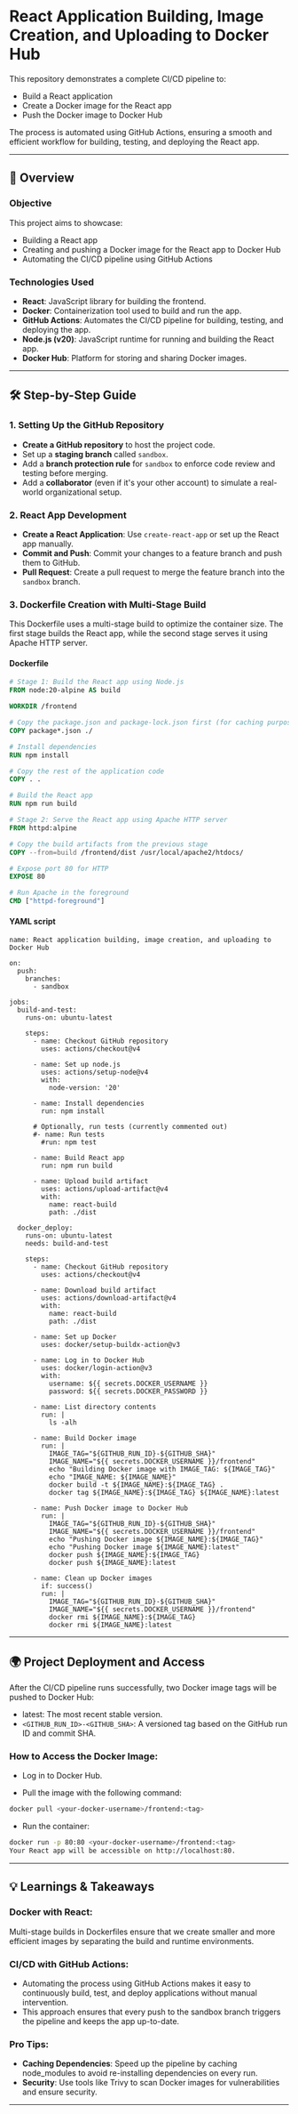 # React Application Building, Image Creation, and Uploading to Docker Hub

This repository demonstrates a complete CI/CD pipeline to:
- Build a React application
- Create a Docker image for the React app
- Push the Docker image to Docker Hub

The process is automated using GitHub Actions, ensuring a smooth and efficient workflow for building, testing, and deploying the React app.

---

## 📝 Overview

### Objective

This project aims to showcase:
- Building a React app
- Creating and pushing a Docker image for the React app to Docker Hub
- Automating the CI/CD pipeline using GitHub Actions

### Technologies Used

- **React**: JavaScript library for building the frontend.
- **Docker**: Containerization tool used to build and run the app.
- **GitHub Actions**: Automates the CI/CD pipeline for building, testing, and deploying the app.
- **Node.js (v20)**: JavaScript runtime for running and building the React app.
- **Docker Hub**: Platform for storing and sharing Docker images.

---

## 🛠️ Step-by-Step Guide

### 1. **Setting Up the GitHub Repository**

- **Create a GitHub repository** to host the project code.
- Set up a **staging branch** called `sandbox`.
- Add a **branch protection rule** for `sandbox` to enforce code review and testing before merging.
- Add a **collaborator** (even if it's your other account) to simulate a real-world organizational setup.

### 2. **React App Development**

- **Create a React Application**: Use `create-react-app` or set up the React app manually.
- **Commit and Push**: Commit your changes to a feature branch and push them to GitHub.
- **Pull Request**: Create a pull request to merge the feature branch into the `sandbox` branch.

### 3. **Dockerfile Creation with Multi-Stage Build**

This Dockerfile uses a multi-stage build to optimize the container size. The first stage builds the React app, while the second stage serves it using Apache HTTP server.

#### Dockerfile

```Dockerfile
# Stage 1: Build the React app using Node.js
FROM node:20-alpine AS build

WORKDIR /frontend

# Copy the package.json and package-lock.json first (for caching purposes)
COPY package*.json ./

# Install dependencies
RUN npm install

# Copy the rest of the application code
COPY . .

# Build the React app
RUN npm run build

# Stage 2: Serve the React app using Apache HTTP server
FROM httpd:alpine

# Copy the build artifacts from the previous stage
COPY --from=build /frontend/dist /usr/local/apache2/htdocs/

# Expose port 80 for HTTP
EXPOSE 80

# Run Apache in the foreground
CMD ["httpd-foreground"]
```
#### YAML script
```
name: React application building, image creation, and uploading to Docker Hub

on:
  push:
    branches:
      - sandbox

jobs:
  build-and-test:
    runs-on: ubuntu-latest

    steps:
      - name: Checkout GitHub repository
        uses: actions/checkout@v4

      - name: Set up node.js
        uses: actions/setup-node@v4
        with:
          node-version: '20'
        
      - name: Install dependencies
        run: npm install
    
      # Optionally, run tests (currently commented out)
      #- name: Run tests
        #run: npm test
    
      - name: Build React app
        run: npm run build
    
      - name: Upload build artifact
        uses: actions/upload-artifact@v4
        with:
          name: react-build
          path: ./dist

  docker_deploy:
    runs-on: ubuntu-latest
    needs: build-and-test

    steps:
      - name: Checkout GitHub repository
        uses: actions/checkout@v4

      - name: Download build artifact
        uses: actions/download-artifact@v4
        with:
          name: react-build
          path: ./dist

      - name: Set up Docker
        uses: docker/setup-buildx-action@v3
    
      - name: Log in to Docker Hub
        uses: docker/login-action@v3
        with:
          username: ${{ secrets.DOCKER_USERNAME }}
          password: ${{ secrets.DOCKER_PASSWORD }}

      - name: List directory contents
        run: |
          ls -alh

      - name: Build Docker image
        run: |
          IMAGE_TAG="${GITHUB_RUN_ID}-${GITHUB_SHA}"
          IMAGE_NAME="${{ secrets.DOCKER_USERNAME }}/frontend"
          echo "Building Docker image with IMAGE_TAG: ${IMAGE_TAG}"
          echo "IMAGE_NAME: ${IMAGE_NAME}"
          docker build -t ${IMAGE_NAME}:${IMAGE_TAG} .
          docker tag ${IMAGE_NAME}:${IMAGE_TAG} ${IMAGE_NAME}:latest
        
      - name: Push Docker image to Docker Hub
        run: |
          IMAGE_TAG="${GITHUB_RUN_ID}-${GITHUB_SHA}"
          IMAGE_NAME="${{ secrets.DOCKER_USERNAME }}/frontend"
          echo "Pushing Docker image ${IMAGE_NAME}:${IMAGE_TAG}"
          echo "Pushing Docker image ${IMAGE_NAME}:latest"
          docker push ${IMAGE_NAME}:${IMAGE_TAG}
          docker push ${IMAGE_NAME}:latest

      - name: Clean up Docker images
        if: success()
        run: |
          IMAGE_TAG="${GITHUB_RUN_ID}-${GITHUB_SHA}"
          IMAGE_NAME="${{ secrets.DOCKER_USERNAME }}/frontend"
          docker rmi ${IMAGE_NAME}:${IMAGE_TAG}
          docker rmi ${IMAGE_NAME}:latest
```
---
## 🌍 Project Deployment and Access
After the CI/CD pipeline runs successfully, two Docker image tags will be pushed to Docker Hub:

- latest: The most recent stable version.
- `<GITHUB_RUN_ID>-<GITHUB_SHA>`: A versioned tag based on the GitHub run ID and commit SHA.
### How to Access the Docker Image:
- Log in to Docker Hub.

- Pull the image with the following command:

```bash
docker pull <your-docker-username>/frontend:<tag>
```
- Run the container:
```bash
docker run -p 80:80 <your-docker-username>/frontend:<tag>
Your React app will be accessible on http://localhost:80.
```
---
## 💡 Learnings & Takeaways
### Docker with React:
Multi-stage builds in Dockerfiles ensure that we create smaller and more efficient images by separating the build and runtime environments.
### CI/CD with GitHub Actions:
- Automating the process using GitHub Actions makes it easy to continuously build, test, and deploy applications without manual intervention.
- This approach ensures that every push to the sandbox branch triggers the pipeline and keeps the app up-to-date.
### Pro Tips:
- **Caching Dependencies**: Speed up the pipeline by caching node_modules to avoid re-installing dependencies on every run.
- **Security**: Use tools like Trivy to scan Docker images for vulnerabilities and ensure security.
---
